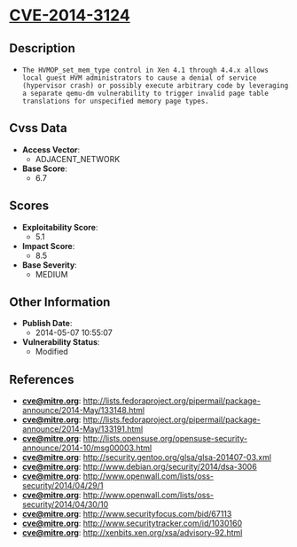 
# [CVE-2014-3124](http://lists.fedoraproject.org/pipermail/package-announce/2014-May/133148.html)

## Description

- `The HVMOP_set_mem_type control in Xen 4.1 through 4.4.x allows local guest HVM administrators to cause a denial of service (hypervisor crash) or possibly execute arbitrary code by leveraging a separate qemu-dm vulnerability to trigger invalid page table translations for unspecified memory page types.`

## Cvss Data

- **Access Vector**:
  - ADJACENT_NETWORK
- **Base Score**:
  - 6.7

## Scores

- **Exploitability Score**:
  - 5.1
- **Impact Score**:
  - 8.5
- **Base Severity**:
  - MEDIUM

## Other Information

- **Publish Date**:
  - 2014-05-07 10:55:07
- **Vulnerability Status**:
  - Modified

## References

- **cve@mitre.org**: http://lists.fedoraproject.org/pipermail/package-announce/2014-May/133148.html
- **cve@mitre.org**: http://lists.fedoraproject.org/pipermail/package-announce/2014-May/133191.html
- **cve@mitre.org**: http://lists.opensuse.org/opensuse-security-announce/2014-10/msg00003.html
- **cve@mitre.org**: http://security.gentoo.org/glsa/glsa-201407-03.xml
- **cve@mitre.org**: http://www.debian.org/security/2014/dsa-3006
- **cve@mitre.org**: http://www.openwall.com/lists/oss-security/2014/04/29/1
- **cve@mitre.org**: http://www.openwall.com/lists/oss-security/2014/04/30/10
- **cve@mitre.org**: http://www.securityfocus.com/bid/67113
- **cve@mitre.org**: http://www.securitytracker.com/id/1030160
- **cve@mitre.org**: http://xenbits.xen.org/xsa/advisory-92.html
